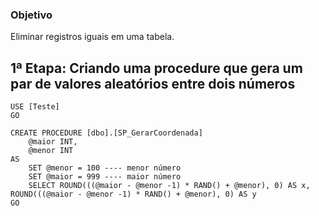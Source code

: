 ### Objetivo

Eliminar registros iguais em uma tabela.

## 1ª Etapa: Criando uma procedure que gera um par de valores aleatórios entre dois números <a name="introduction"></a>

```
USE [Teste]
GO

CREATE PROCEDURE [dbo].[SP_GerarCoordenada]
	@maior INT,
	@menor INT
AS
	SET @menor = 100 ---- menor número
	SET @maior = 999 ---- maior número
	SELECT ROUND(((@maior - @menor -1) * RAND() + @menor), 0) AS x, ROUND(((@maior - @menor -1) * RAND() + @menor), 0) AS y
GO
```
